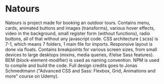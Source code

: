 # Natours
Natours is project made for booking an outdoor tours.
Contains menu, cards, animated buttons and images (transforms), various hover effects, video in the background, small register form (without functions), 
radio buttons, all of that without any javascript code.
CSS architecture (.scss) is 7-1, which means 7 folders, 1 main file for imports.
Responsive layout is done via floats. Contains breakpoints for various screen sizes, 
from small devices to large desktops (mixins, media queries, if/else Sass features).
BEM (block-element-modifier) is used as naming convention.
NPM is used to compile and build the code.
Full design credits goes to Jonas Schmedtmann ("Advanced CSS and Sass: Flexbox, Grid, Animations and more" course on Udemy).
